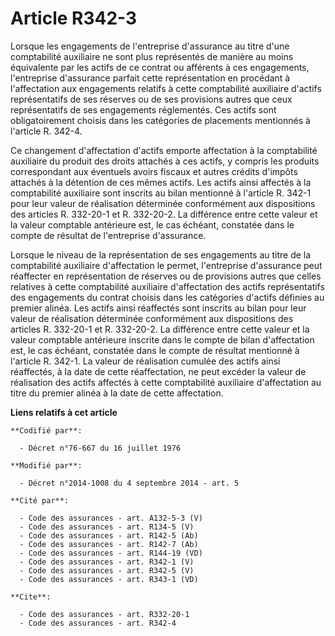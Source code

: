 # Article R342-3

Lorsque les engagements de l'entreprise d'assurance au titre d'une comptabilité auxiliaire ne sont plus représentés de
manière au moins équivalente par les actifs de ce contrat ou afférents à ces engagements, l'entreprise d'assurance parfait
cette représentation en procédant à l'affectation aux engagements relatifs à cette comptabilité auxiliaire d'actifs
représentatifs de ses réserves ou de ses provisions autres que ceux représentatifs de ses engagements réglementés. Ces actifs
sont obligatoirement choisis dans les catégories de placements mentionnés à l'article R. 342-4. 

Ce changement d'affectation d'actifs emporte affectation à la comptabilité auxiliaire du produit des droits attachés à ces
actifs, y compris les produits correspondant aux éventuels avoirs fiscaux et autres crédits d'impôts attachés à la détention
de ces mêmes actifs. Les actifs ainsi affectés à la comptabilité auxiliaire sont inscrits au bilan mentionné à l'article R.
342-1 pour leur valeur de réalisation déterminée conformément aux dispositions des articles R. 332-20-1 et R. 332-20-2. La
différence entre cette valeur et la valeur comptable antérieure est, le cas échéant, constatée dans le compte de résultat de
l'entreprise d'assurance. 

Lorsque le niveau de la représentation de ses engagements au titre de la comptabilité auxiliaire d'affectation le permet,
l'entreprise d'assurance peut réaffecter en représentation de réserves ou de provisions autres que celles relatives à cette
comptabilité auxiliaire d'affectation des actifs représentatifs des engagements du contrat choisis dans les catégories
d'actifs définies au premier alinéa. Les actifs ainsi réaffectés sont inscrits au bilan pour leur valeur de réalisation
déterminée conformément aux dispositions des articles R. 332-20-1 et R. 332-20-2. La différence entre cette valeur et la
valeur comptable antérieure inscrite dans le compte de bilan d'affectation est, le cas échéant, constatée dans le compte de
résultat mentionné à l'article R. 342-1. La valeur de réalisation cumulée des actifs ainsi réaffectés, à la date de cette
réaffectation, ne peut excéder la valeur de réalisation des actifs affectés à cette comptabilité auxiliaire d'affectation au
titre du premier alinéa à la date de cette affectation.

**Liens relatifs à cet article**

	**Codifié par**:

	  - Décret n°76-667 du 16 juillet 1976

	**Modifié par**:

	  - Décret n°2014-1008 du 4 septembre 2014 - art. 5

	**Cité par**:

	  - Code des assurances - art. A132-5-3 (V)
	  - Code des assurances - art. R134-5 (V)
	  - Code des assurances - art. R142-5 (Ab)
	  - Code des assurances - art. R142-7 (Ab)
	  - Code des assurances - art. R144-19 (VD)
	  - Code des assurances - art. R342-1 (V)
	  - Code des assurances - art. R342-5 (V)
	  - Code des assurances - art. R343-1 (VD)

	**Cite**:

	  - Code des assurances - art. R332-20-1
	  - Code des assurances - art. R342-4
